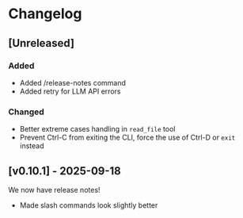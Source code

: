 # Changelog

<!--
Release notes will be parsed and available as /release-notes
The parser extracts for each version:
  - a short description (first paragraph after the version header)
  - bullet entries beginning with "- " under that version (across any subsections)
Internal builds may append content to the Unreleased section.
Only write entries that are worth mentioning to users.
-->

## [Unreleased]

### Added

- Added /release-notes command
- Added retry for LLM API errors

### Changed

- Better extreme cases handling in `read_file` tool
- Prevent Ctrl-C from exiting the CLI, force the use of Ctrl-D or `exit` instead

## [v0.10.1] - 2025-09-18

We now have release notes!

- Made slash commands look slightly better
